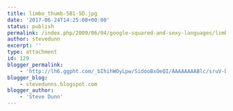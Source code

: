 ```yaml
---
title: limbo_thumb-5B1-5D.jpg
date: '2017-06-24T14:25:08+00:00'
status: publish
permalink: /index.php/2009/06/04/google-squared-and-sexy-languages/limbo_thumb-5b1-5d-jpg
author: stevedunn
excerpt: ''
type: attachment
id: 129
blogger_permalink:
    - 'http://lh6.ggpht.com/_bIhihWOyLpw/SidooBxOeQI/AAAAAAAABlc/sruV-D5sOfw/limbo_thumb%5B1%5D.jpg'
blogger_blog:
    - stevedunns.blogspot.com
blogger_author:
    - 'Steve Dunn'
---
```

<!DOCTYPE html PUBLIC "-//W3C//DTD HTML 4.0 Transitional//EN" "http://www.w3.org/TR/REC-html40/loose.dtd">
<?xml encoding="UTF-8">
